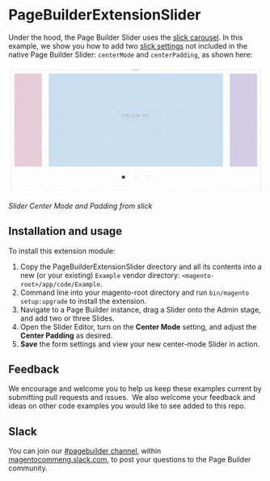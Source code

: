 # PageBuilderExtensionSlider


Under the hood, the Page Builder Slider uses the [slick carousel](https://kenwheeler.github.io/slick). In this example, we show you how to add two [slick settings](https://kenwheeler.github.io/slick/#settings) not included in the native Page Builder Slider: `centerMode` and `centerPadding`, as shown here:

![Slider Center Mode](slider-center-mode.gif "Slider Center Mode")

_Slider Center Mode and Padding from slick_

## Installation and usage

To install this extension module:

1. Copy the PageBuilderExtensionSlider directory and all its contents into a new (or your existing) `Example` vendor directory: `<magento-root>/app/code/Example`.
2. Command line into your magento-root directory and run `bin/magento setup:upgrade` to install the extension.
3. Navigate to a Page Builder instance, drag a Slider onto the Admin stage, and add two or three Slides.
4. Open the Slider Editor, turn on the **Center Mode** setting, and adjust the **Center Padding** as desired.
5. **Save** the form settings and view your new center-mode Slider in action. 

## Feedback

We encourage and welcome you to help us keep these examples current by submitting pull requests and issues. 
We also welcome your feedback and ideas on other code examples you would like to see added to this repo. 

## Slack
You can join our [#pagebuilder channel](https://magentocommeng.slack.com/messages/CHB455HPF), within [magentocommeng.slack.com](https://magentocommeng.slack.com/), to post your questions to the Page Builder community.